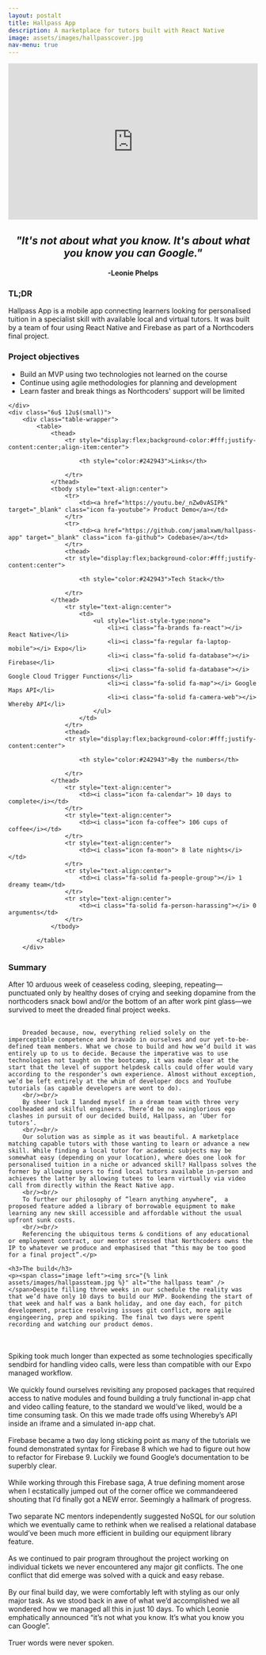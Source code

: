```yaml
---
layout: postalt
title: Hallpass App
description: A marketplace for tutors built with React Native
image: assets/images/hallpasscover.jpg
nav-menu: true
---
```


<!-- Main -->
<div id="main" class="alt">

<iframe width="100%" height="315" src="https://www.youtube.com/embed/_nZw0vASIPk" title="YouTube video player" frameborder="0" allow="accelerometer; autoplay; clipboard-write; encrypted-media; gyroscope; picture-in-picture" allowfullscreen></iframe>

<section id="one">
	<div class="inner">

<!-- Content -->
<div class="row">
	<div class="6u 12u$(small)">
		<div style="text-align: center">
			<h2><em>"It's not about what you know. It's about what you know you can Google."</em></h2>
			<h4>-Leonie Phelps</h4>
		</div>
		<h3>TL;DR</h3>
		<p>Hallpass App is a mobile app connecting learners looking for personalised tuition in a specialist skill with available local and virtual tutors. It was built by a team of four using React Native and Firebase as part of a Northcoders final project.  </p>
        <h3>Project objectives</h3>
			<ul>
				<li>Build an MVP using two technologies not learned on the course</li>
				<li>Continue using agile methodologies for planning and development </li>
                <li>Learn faster and break things as Northcoders' support will be limited </li>
			</ul>
		
	</div>
	<div class="6u$ 12u$(small)">
		<div class="table-wrapper">
			<table>
				<thead>
					<tr style="display:flex;background-color:#fff;justify-content:center;align-item:center">
                        
						<th style="color:#242943">Links</th>
                        	
					</tr>
				</thead>
				<tbody style="text-align:center">
					<tr>
						<td><a href="https://youtu.be/_nZw0vASIPk" target="_blank" class="icon fa-youtube"> Product Demo</a></td>	
					</tr>
                    <tr>
						<td><a href="https://github.com/jamalxwm/hallpass-app" target="_blank" class="icon fa-github"> Codebase</a></td>	
					</tr>
                    <thead>
					<tr style="display:flex;background-color:#fff;justify-content:center">
                        
						<th style="color:#242943">Tech Stack</th>
                        	
					</tr>
				</thead>
                    <tr style="text-align:center">
						<td>
                            <ul style="list-style-type:none">
                                <li><i class="fa-brands fa-react"></i> React Native</li>
                                <li><i class="fa-regular fa-laptop-mobile"></i> Expo</li>
                                <li><i class="fa-solid fa-database"></i> Firebase</li>
                                <li><i class="fa-solid fa-database"></i> Google Cloud Trigger Functions</li>
                                <li><i class="fa-solid fa-map"></i> Google Maps API</li>
                                <li><i class="fa-solid fa-camera-web"></i> Whereby API</li>
                            </ul>
                        </td>	
					</tr>
                    <thead>
					<tr style="display:flex;background-color:#fff;justify-content:center">
                        
						<th style="color:#242943">By the numbers</th>
                        	
					</tr>
				</thead>
                    <tr style="text-align:center">
						<td><i class="icon fa-calendar"> 10 days to complete</i></td>	
					</tr>
                    <tr style="text-align:center">
						<td><i class="icon fa-coffee"> 106 cups of coffee</i></td>	
					</tr>
					<tr style="text-align:center">
						<td><i class="icon fa-moon"> 8 late nights</i></td>	
					</tr>
                    <tr style="text-align:center">
						<td><i class="fa-solid fa-people-group"></i> 1 dreamy team</td>	
					</tr>
                    <tr style="text-align:center">
						<td><i class="fa-solid fa-person-harassing"></i> 0 arguments</td>	
					</tr>
				</tbody>
				
			</table>
		</div>
</div>
        <h3>Summary</h3>
		<p>After 10 arduous week of ceaseless coding,  sleeping, repeating—punctuated only by healthy doses of crying and seeking dopamine from the northcoders snack bowl and/or the bottom of an after work pint glass—we survived to meet the dreaded final project weeks. <br/><br/>

        Dreaded because, now, everything relied solely on the imperceptible competence and bravado in ourselves and our yet-to-be-defined team members. What we chose to build and how we’d build it was entirely up to us to decide. Because the imperative was to use technologies not taught on the bootcamp, it was made clear at the start that the level of support helpdesk calls could offer would vary according to the responder’s own experience. Almost without exception, we’d be left entirely at the whim of developer docs and YouTube tutorials (as capable developers are wont to do).
        <br/><br/>
        By sheer luck I landed myself in a dream team with three very coolheaded and skilful engineers. There’d be no vainglorious ego clashes in pursuit of our decided build, Hallpass, an ‘Uber for tutors’.
        <br/><br/>
        Our solution was as simple as it was beautiful. A marketplace matching capable tutors with those wanting to learn or advance a new skill. While finding a local tutor for academic subjects may be somewhat easy (depending on your location), where does one look for personalised tuition in a niche or advanced skill? Hallpass solves the former by allowing users to find local tutors available in-person and achieves the latter by allowing tutees to learn virtually via video call from directly within the React Native app.  
        <br/><br/>
        To further our philosophy of “learn anything anywhere”,  a proposed feature added a library of borrowable equipment to make learning any new skill accessible and affordable without the usual upfront sunk costs.
        <br/><br/>
        Referencing the ubiquitous terms & conditions of any educational or employment contract, our mentor stressed that Northcoders owns the IP to whatever we produce and emphasised that “this may be too good for a final project”.</p>

	<h3>The build</h3>
	<p><span class="image left"><img src="{% link assets/images/hallpassteam.jpg %}" alt="the hallpass team" /></span>Despite filling three weeks in our schedule the reality was that we’d have only 10 days to build our MVP. Bookending the start of that week and half was a bank holiday, and one day each, for pitch development, practice resolving issues git conflict, more agile engingeering, prep and spiking. The final two days were spent recording and watching our product demos.  
<br/><br/>
Spiking took much longer than expected as some technologies specifically sendbird for handling video calls, were less than compatible with our Expo managed workflow. 
<br/><br/>
We quickly found ourselves revisiting any proposed packages that required access to native modules and found building a truly functional in-app chat and video calling feature, to the standard we would’ve liked, would be a time consuming task. On this we made trade offs using Whereby’s API inside an iframe and a simulated in-app chat.
<br/><br/>
Firebase became a two day long sticking point as many of the tutorials we found demonstrated syntax for Firebase 8 which we had to figure out how to refactor for Firebase 9. Luckily we found Google’s documentation to be superbly clear. 
<br/><br/>
While working through this Firebase saga, A true defining moment arose when I ecstatically jumped out of the corner office we commandeered shouting that I’d finally got a NEW error. Seemingly a hallmark of progress. 
<br/><br/>
Two separate NC mentors independently suggested NoSQL for our solution which we eventually came to rethink when we realised a relational database would’ve been much more efficient in building our equipment library feature.
<br/><br/>
As we continued to pair program throughout the project working on individual tickets we never encountered any major git conflicts. The one conflict that did emerge was solved with a quick and easy rebase. 
<br/><br/>
By our final build day, we were comfortably left with styling as our only major task. As we stood back in awe of what we’d accomplished we all wondered how we managed all this in just 10 days. To which Leonie emphatically announced “it’s not what you know. It’s what you know you can Google”. 
<br/><br/>
Truer words were never spoken. 
</p>



</div>
</div>
</section>

</div>
